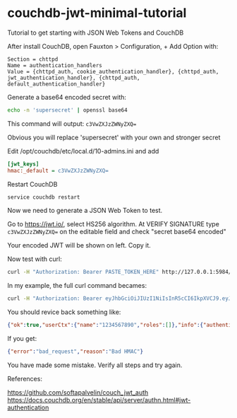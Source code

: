 # couchdb-jwt-minimal-tutorial

Tutorial to get starting with JSON Web Tokens and CouchDB

After install CouchDB, open Fauxton > Configuration, + Add Option with:

```
Section = chttpd
Name = authentication_handlers
Value = {chttpd_auth, cookie_authentication_handler}, {chttpd_auth, jwt_authentication_handler}, {chttpd_auth, default_authentication_handler}
```

Generate a base64 encoded secret with:

```bash
echo -n 'supersecret' | openssl base64
```

This command will output: `c3VwZXJzZWNyZXQ=`

Obvious you will replace 'supersecret' with your own and stronger secret

Edit /opt/couchdb/etc/local.d/10-admins.ini and add 

```ini
[jwt_keys]
hmac:_default = c3VwZXJzZWNyZXQ=
```

Restart CouchDB

```bash
service couchdb restart
```

Now we need to generate a JSON Web Token to test.

Go to https://jwt.io/, select HS256 algorithm. At VERIFY SIGNATURE type `c3VwZXJzZWNyZXQ=` on the editable field and check "secret base64 encoded"

Your encoded JWT will be shown on left. Copy it.

Now test with curl:

```bash
curl -H "Authorization: Bearer PASTE_TOKEN_HERE" http://127.0.0.1:5984/_session
```

In my example, the full curl command becames:

```bash
curl -H "Authorization: Bearer eyJhbGciOiJIUzI1NiIsInR5cCI6IkpXVCJ9.eyJzdWIiOiIxMjM0NTY3ODkwIiwibmFtZSI6IkpvaG4gRG9lIiwiaWF0IjoxNTE2MjM5MDIyfQ.zbgd5BNF1cqQ_prCEqIvBTjSxMS8bDLnJAE_wE-0Cxg" http://127.0.0.1:5984/_session
```

You should revice back something like:

```JSON
{"ok":true,"userCtx":{"name":"1234567890","roles":[]},"info":{"authentication_handlers":["cookie","jwt","default"],"authenticated":"jwt"}}
```

If you get:

```JSON
{"error":"bad_request","reason":"Bad HMAC"}
```

You have made some mistake. Verify all steps and try again.


References:

https://github.com/softapalvelin/couch_jwt_auth
https://docs.couchdb.org/en/stable/api/server/authn.html#jwt-authentication
